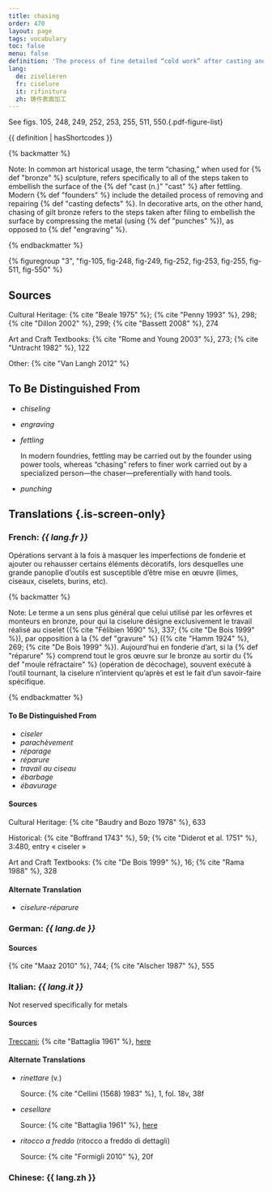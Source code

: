 ```yaml
---
title: chasing
order: 470
layout: page
tags: vocabulary
toc: false
menu: false
definition: 'The process of fine detailed “cold work” after casting and {% def "fettling" %} that serves to correct or enhance the {% def "cast (n.)" "cast" %} surface by removing and/or compressing metal using hand tools by punching, {% def "engraving" %}, and/or {% def "chiseling" %}, and in modern times also with power and pneumatic tools.'
lang:
  de: ziselieren
  fr: ciselure
  it: rifinitura
  zh: 铸件表面加工
---
```


See figs. 105, 248, 249, 252, 253, 255, 511, 550.{.pdf-figure-list}

{{ definition | hasShortcodes }}

{% backmatter %}

Note: In common art historical usage, the term “chasing,” when used for {% def "bronze" %} sculpture, refers specifically to all of the steps taken to embellish the surface of the {% def "cast (n.)" "cast" %} after fettling. Modern {% def "founders" %} include the detailed process of removing and repairing {% def "casting defects" %}. In decorative arts, on the other hand, chasing of gilt bronze refers to the steps taken after filing to embellish the surface by compressing the metal (using {% def "punches" %}), as opposed to {% def "engraving" %}.

{% endbackmatter %}

{% figuregroup "3", "fig-105, fig-248, fig-249, fig-252, fig-253, fig-255, fig-511, fig-550" %}

## Sources

Cultural Heritage: {% cite "Beale 1975" %}; {% cite "Penny 1993" %}, 298; {% cite "Dillon 2002" %}, 299; {% cite "Bassett 2008" %}, 274

Art and Craft Textbooks: {% cite "Rome and Young 2003" %}, 273; {% cite "Untracht 1982" %}, 122

Other: {% cite "Van Langh 2012" %}

## To Be Distinguished From

- *chiseling*

- *engraving*

- *fettling*

    In modern foundries, fettling may be carried out by the founder using power tools, whereas “chasing” refers to finer work carried out by a specialized person—the chaser—preferentially with hand tools.

- *punching*

## Translations {.is-screen-only}

<div class="accordion">

### **French**: *{{ lang.fr }}*

Opérations servant à la fois à masquer les imperfections de fonderie et ajouter ou rehausser certains éléments décoratifs, lors desquelles une grande panoplie d’outils est susceptible d’être mise en œuvre (limes, ciseaux, ciselets, burins, etc).

{% backmatter %}

Note: Le terme a un sens plus général que celui utilisé par les orfèvres et monteurs en bronze, pour qui la ciselure désigne exclusivement le travail réalisé au ciselet ({% cite "Félibien 1690" %}, 337; {% cite "De Bois 1999" %}), par opposition à la {% def "gravure" %} ({% cite "Hamm 1924" %}, 269; {% cite "De Bois 1999" %}). Aujourd’hui en fonderie d’art, si la {% def "réparure" %} comprend tout le gros œuvre sur le bronze au sortir du {% def "moule réfractaire" %} (opération de décochage), souvent exécuté à l’outil tournant, la ciselure n’intervient qu’après et est le fait d’un savoir-faire spécifique.

{% endbackmatter %}

#### To Be Distinguished From

- *ciseler*
- *parachèvement*
- *réparage*
- *réparure*
- *travail au ciseau*
- *ébarbage*
- *ébavurage*

#### Sources

Cultural Heritage: {% cite "Baudry and Bozo 1978" %}, 633

Historical: {% cite "Boffrand 1743" %}, 59; {% cite "Diderot et al. 1751" %}, 3:480, entry « ciseler »

Art and Craft Textbooks: {% cite "De Bois 1999" %}, 16; {% cite "Rama 1988" %}, 328

#### Alternate Translation

- *ciselure-réparure*

### **German**: *{{ lang.de }}*

#### Sources

{% cite "Maaz 2010" %}, 744; {% cite "Alscher 1987" %}, 555

### **Italian**: *{{ lang.it }}*

Not reserved specifically for metals

#### Sources

[Treccani](https://www.treccani.it/enciclopedia/fusione_%28Enciclopedia-Italiana%29/); {% cite "Battaglia 1961" %}, [here](http://www.gdli.it/pdf_viewer/Scripts/pdf.js/web/viewer.asp?file=/PDF/GDLI16/GDLI_16_ocr_264.pdf&parola=rifinitura)

#### Alternate Translations

- *rinettare* (v.)

    Source: {% cite "Cellini (1568) 1983" %}, 1, fol. 18v, 38f

- *cesellare*

    Source: {% cite "Battaglia 1961" %}, [here](http://www.gdli.it/pdf_viewer/Scripts/pdf.js/web/viewer.asp?file=/PDF/GDLI03/GDLI_03_ocr_19.pdf&parola=cesellare)

- *ritocco a freddo* (ritocco a freddo di dettagli)

    Source: {% cite "Formigli 2010" %}, 20f

### **Chinese**: {{ lang.zh }}

</div>
